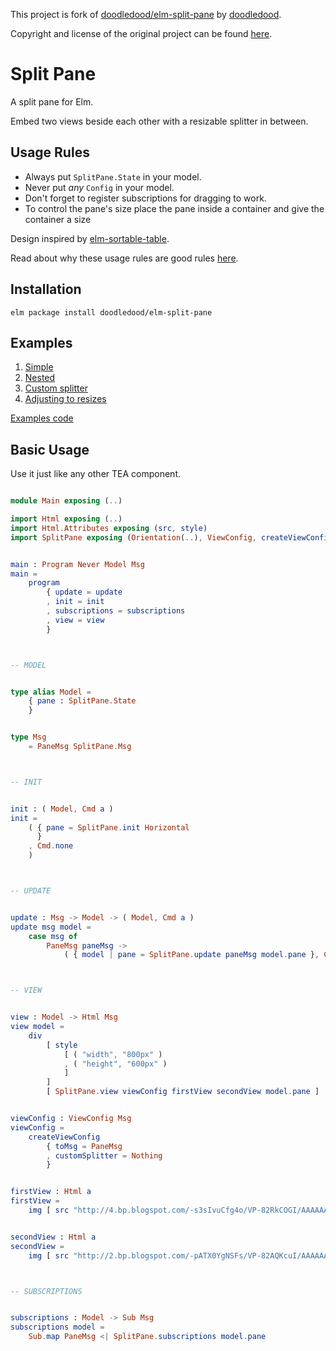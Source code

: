 This project is fork of [doodledood/elm-split-pane](https://github.com/doodledood/elm-split-pane) by [doodledood](https://github.com/doodledood).

Copyright and license of the original project can be found [here](https://github.com/doodledood/elm-split-pane/blob/master/LICENCE).

# Split Pane

A split pane for Elm.

Embed two views beside each other with a resizable splitter in between.

## Usage Rules

  - Always put `SplitPane.State` in your model.
  - Never put _any_ `Config` in your model.
  - Don't forget to register subscriptions for dragging to work.
  - To control the pane's size place the pane inside a container and give the container a size

Design inspired by [elm-sortable-table](https://github.com/evancz/elm-sortable-table/).

Read about why these usage rules are good rules [here](https://github.com/evancz/elm-sortable-table/tree/1.0.0#usage-rules).

## Installation

```
elm package install doodledood/elm-split-pane
```

## Examples

1. [Simple](https://doodledood.github.io/elm-split-pane/simple.html)
2. [Nested](https://doodledood.github.io/elm-split-pane/nested.html)
3. [Custom splitter](https://doodledood.github.io/elm-split-pane/customSplitter.html)
4. [Adjusting to resizes](https://doodledood.github.io/elm-split-pane/adjustToResize.html)

[Examples code](https://github.com/doodledood/elm-split-pane/tree/master/examples)

## Basic Usage

Use it just like any other TEA component.

```elm

module Main exposing (..)

import Html exposing (..)
import Html.Attributes exposing (src, style)
import SplitPane exposing (Orientation(..), ViewConfig, createViewConfig)


main : Program Never Model Msg
main =
    program
        { update = update
        , init = init
        , subscriptions = subscriptions
        , view = view
        }



-- MODEL


type alias Model =
    { pane : SplitPane.State
    }


type Msg
    = PaneMsg SplitPane.Msg



-- INIT


init : ( Model, Cmd a )
init =
    ( { pane = SplitPane.init Horizontal
      }
    , Cmd.none
    )



-- UPDATE


update : Msg -> Model -> ( Model, Cmd a )
update msg model =
    case msg of
        PaneMsg paneMsg ->
            ( { model | pane = SplitPane.update paneMsg model.pane }, Cmd.none )



-- VIEW


view : Model -> Html Msg
view model =
    div
        [ style
            [ ( "width", "800px" )
            , ( "height", "600px" )
            ]
        ]
        [ SplitPane.view viewConfig firstView secondView model.pane ]


viewConfig : ViewConfig Msg
viewConfig =
    createViewConfig
        { toMsg = PaneMsg
        , customSplitter = Nothing
        }


firstView : Html a
firstView =
    img [ src "http://4.bp.blogspot.com/-s3sIvuCfg4o/VP-82RkCOGI/AAAAAAAALSY/509obByLvNw/s1600/baby-cat-wallpaper.jpg" ] []


secondView : Html a
secondView =
    img [ src "http://2.bp.blogspot.com/-pATX0YgNSFs/VP-82AQKcuI/AAAAAAAALSU/Vet9e7Qsjjw/s1600/Cat-hd-wallpapers.jpg" ] []



-- SUBSCRIPTIONS


subscriptions : Model -> Sub Msg
subscriptions model =
    Sub.map PaneMsg <| SplitPane.subscriptions model.pane

```